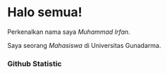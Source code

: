 # Halo semua! 
 
Perkenalkan nama saya *Muhammad Irfan*.<br>
 
Saya seorang *Mahasiswa* di Universitas Gunadarma.<br>

### Github Statistic
<p align="center">
<a href="https://github.com/IrfanMRFN"/>
</p>

<!--
**IrfanMRFN/IrfanMRFN** is a ✨ _special_ ✨ repository because its `README.md` (this file) appears on your GitHub profile.

Here are some ideas to get you started:

- 🔭 I’m currently working on ...
- 🌱 I’m currently learning ...
- 👯 I’m looking to collaborate on ...
- 🤔 I’m looking for help with ...
- 💬 Ask me about ...
- 📫 How to reach me: ...
- 😄 Pronouns: ...
- ⚡ Fun fact: ...
-->
